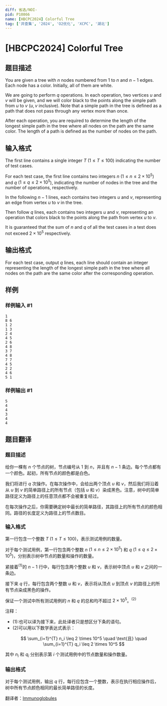 ```yaml
---
diff: 省选/NOI-
pid: P10866
name: [HBCPC2024] Colorful Tree
tag: ['并查集', '2024', 'O2优化', 'XCPC', '湖北']
---
```

# [HBCPC2024] Colorful Tree
## 题目描述

You are given a tree with $n$ nodes numbered from $1$ to $n$ and $n - 1$ edges. Each node has a color. Initially, all of them are white. 

We are going to perform $q$ operations. In each operation, two vertices $u$ and $v$ will be given, and we will color black to the points along the simple path from $u$ to $v$ ($u,v$ inclusive). Note that a simple path in the tree is defined as a path that does not pass through any vertex more than once.

After each operation, you are required to determine the length of the longest simple path in the tree where all nodes on the path are the same color. The length of a path is defined as the number of nodes on the path.
## 输入格式

The first line contains a single integer $T$ ($1 \le T \le 100$) indicating the number of test cases.

For each test case, the first line contains two integers $n$ ($1 \le n \le 2\times 10^5$) and $q$ ($1 \le q \le 2\times 10^5$), indicating the number of nodes in the tree and the number of operations, respectively.

In the following $n-1$ lines, each contains two integers $u$ and $v$, representing an edge from vertex $u$ to $v$ in the tree.

Then follow $q$ lines, each contains two integers $u$ and $v$, representing an operation that colors black to the points along the path from vertex $u$ to $v$.

It is guaranteed that the sum of $n$ and $q$ of all the test cases in a test does not exceed $2\times 10^5$ respectively.
## 输出格式

For each test case, output $q$ lines, each line should contain an integer representing the length of the longest simple path in the tree where all nodes on the path are the same color after the corresponding operation.
## 样例

### 样例输入 #1
```
1
8 6
1 2
1 3
2 4
4 5
2 6
4 8
3 7
4 8
7 7
4 5
2 2
4 6
5 1
```
### 样例输出 #1
```
5
4
4
3
4
4
```
## 题目翻译

### 题目描述

给你一棵有 $n$ 个节点的树，节点编号从 $1$ 到 $n$，并且有 $n-1$ 条边。每个节点都有一个颜色。起初，所有节点的颜色都是白色。

我们将进行 $q$ 次操作。在每次操作中，会给出两个顶点 $u$ 和 $v$，然后我们将沿着从 $u$ 到 $v$ 的简单路径上的所有节点（包括 $u$ 和 $v$）染成黑色。注意，树中的简单路径定义为路径上的任意顶点都不会被重复经过。

在每次操作之后，你需要确定树中最长的简单路径，其路径上的所有节点的颜色相同。路径的长度定义为路径上的节点数目。

### 输入格式

第一行包含一个整数 $T$ ($1 \le T \le 100$)，表示测试用例的数量。

对于每个测试用例，第一行包含两个整数 $n$ ($1 \le n \le 2\times 10^5$) 和 $q$ ($1 \le q \le 2\times 10^5$)，分别表示树中节点的数量和操作的数量。

紧接着$^{(1)}$的 $n-1$ 行中，每行包含两个整数 $u$ 和 $v$，表示树中顶点 $u$ 和 $v$ 之间的一条边。

接下来 $q$ 行，每行包含两个整数 $u$ 和 $v$，表示将从顶点 $u$ 到顶点 $v$ 的路径上的所有节点染成黑色的操作。

保证一个测试中所有测试用例的 $n$ 和 $q$ 的总和均不超过 $2\times 10^5$。$^{(2)}$

注释：
- (1):也可以译为接下来，此处译者只是想区分下条的语句。
- (2)可以用以下数学表达式表示：

$$
\sum_{i=1}^{T} n_i \leq 2 \times 10^5 \quad \text{且} \quad \sum_{i=1}^{T} q_i \leq 2 \times 10^5
$$

其中 $n_i$ 和 $q_i$ 分别表示第 $i$ 个测试用例中的节点数量和操作数量。

### 输出格式

对于每个测试用例，输出 $q$ 行，每行应包含一个整数，表示在执行相应操作后，树中所有节点颜色相同的最长简单路径的长度。


翻译者：[Immunoglobules](https://www.luogu.com.cn/user/1066251)
